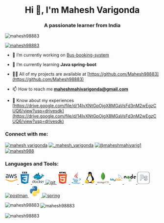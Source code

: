 <h1 align="center">Hi 👋, I'm Mahesh Varigonda</h1>
<h3 align="center">A passionate learner from India</h3>

<p align="left"> <img src="https://komarev.com/ghpvc/?username=mahesh98883&label=Profile%20views&color=0e75b6&style=flat" alt="mahesh98883" /> </p>

<p align="left"> <a href="https://github.com/ryo-ma/github-profile-trophy"><img src="https://github-profile-trophy.vercel.app/?username=mahesh98883" alt="mahesh98883" /></a> </p>

- 🔭 I’m currently working on [Bus-booking-system](https://github.com/Mahesh98883/Bus-Booking-System.git)

- 🌱 I’m currently learning **Java spring-boot**

- 👨‍💻 All of my projects are available at [https://github.com/Mahesh98883](https://github.com/Mahesh98883)

- 📫 How to reach me **maheshmahivarigonda@gmail.com**

- 📄 Know about my experiences [https://drive.google.com/file/d/14IvXNtGpOjgX8MGaVsFd3nM2wEgzCUQ6/view?usp=drivesdk](https://drive.google.com/file/d/14IvXNtGpOjgX8MGaVsFd3nM2wEgzCUQ6/view?usp=drivesdk)

<h3 align="left">Connect with me:</h3>
<p align="left">
<a href="https://linkedin.com/in/mahesh varigonda" target="blank"><img align="center" src="https://raw.githubusercontent.com/rahuldkjain/github-profile-readme-generator/master/src/images/icons/Social/linked-in-alt.svg" alt="mahesh varigonda" height="30" width="40" /></a>
<a href="https://instagram.com/_mahesh_varigonda" target="blank"><img align="center" src="https://raw.githubusercontent.com/rahuldkjain/github-profile-readme-generator/master/src/images/icons/Social/instagram.svg" alt="_mahesh_varigonda" height="30" width="40" /></a>
<a href="https://www.hackerrank.com/@maheshmahivarig1" target="blank"><img align="center" src="https://raw.githubusercontent.com/rahuldkjain/github-profile-readme-generator/master/src/images/icons/Social/hackerrank.svg" alt="@maheshmahivarig1" height="30" width="40" /></a>
<a href="https://www.leetcode.com/mahesh988" target="blank"><img align="center" src="https://raw.githubusercontent.com/rahuldkjain/github-profile-readme-generator/master/src/images/icons/Social/leet-code.svg" alt="mahesh988" height="30" width="40" /></a>
</p>

<h3 align="left">Languages and Tools:</h3>
<p align="left"> <a href="https://aws.amazon.com" target="_blank" rel="noreferrer"> <img src="https://raw.githubusercontent.com/devicons/devicon/master/icons/amazonwebservices/amazonwebservices-original-wordmark.svg" alt="aws" width="40" height="40"/> </a> <a href="https://www.w3schools.com/css/" target="_blank" rel="noreferrer"> <img src="https://raw.githubusercontent.com/devicons/devicon/master/icons/css3/css3-original-wordmark.svg" alt="css3" width="40" height="40"/> </a> <a href="https://www.docker.com/" target="_blank" rel="noreferrer"> <img src="https://raw.githubusercontent.com/devicons/devicon/master/icons/docker/docker-original-wordmark.svg" alt="docker" width="40" height="40"/> </a> <a href="https://git-scm.com/" target="_blank" rel="noreferrer"> <img src="https://www.vectorlogo.zone/logos/git-scm/git-scm-icon.svg" alt="git" width="40" height="40"/> </a> <a href="https://www.w3.org/html/" target="_blank" rel="noreferrer"> <img src="https://raw.githubusercontent.com/devicons/devicon/master/icons/html5/html5-original-wordmark.svg" alt="html5" width="40" height="40"/> </a> <a href="https://www.java.com" target="_blank" rel="noreferrer"> <img src="https://raw.githubusercontent.com/devicons/devicon/master/icons/java/java-original.svg" alt="java" width="40" height="40"/> </a> <a href="https://www.linux.org/" target="_blank" rel="noreferrer"> <img src="https://raw.githubusercontent.com/devicons/devicon/master/icons/linux/linux-original.svg" alt="linux" width="40" height="40"/> </a> <a href="https://www.mongodb.com/" target="_blank" rel="noreferrer"> <img src="https://raw.githubusercontent.com/devicons/devicon/master/icons/mongodb/mongodb-original-wordmark.svg" alt="mongodb" width="40" height="40"/> </a> <a href="https://www.mysql.com/" target="_blank" rel="noreferrer"> <img src="https://raw.githubusercontent.com/devicons/devicon/master/icons/mysql/mysql-original-wordmark.svg" alt="mysql" width="40" height="40"/> </a> <a href="https://nodejs.org" target="_blank" rel="noreferrer"> <img src="https://raw.githubusercontent.com/devicons/devicon/master/icons/nodejs/nodejs-original-wordmark.svg" alt="nodejs" width="40" height="40"/> </a> <a href="https://www.photoshop.com/en" target="_blank" rel="noreferrer"> <img src="https://raw.githubusercontent.com/devicons/devicon/master/icons/photoshop/photoshop-line.svg" alt="photoshop" width="40" height="40"/> </a> <a href="https://postman.com" target="_blank" rel="noreferrer"> <img src="https://www.vectorlogo.zone/logos/getpostman/getpostman-icon.svg" alt="postman" width="40" height="40"/> </a> <a href="https://www.python.org" target="_blank" rel="noreferrer"> <img src="https://raw.githubusercontent.com/devicons/devicon/master/icons/python/python-original.svg" alt="python" width="40" height="40"/> </a> <a href="https://spring.io/" target="_blank" rel="noreferrer"> <img src="https://www.vectorlogo.zone/logos/springio/springio-icon.svg" alt="spring" width="40" height="40"/> </a> </p>

<p><img align="left" src="https://github-readme-stats.vercel.app/api/top-langs?username=mahesh98883&show_icons=true&locale=en&layout=compact" alt="mahesh98883" /></p>

<p>&nbsp;<img align="center" src="https://github-readme-stats.vercel.app/api?username=mahesh98883&show_icons=true&locale=en" alt="mahesh98883" /></p>

<p><img align="center" src="https://github-readme-streak-stats.herokuapp.com/?user=mahesh98883&" alt="mahesh98883" /></p>
